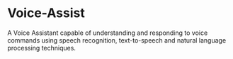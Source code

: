 # Voice-Assist
A Voice Assistant capable of understanding and responding to voice commands using speech recognition, text-to-speech and natural language processing techniques.
